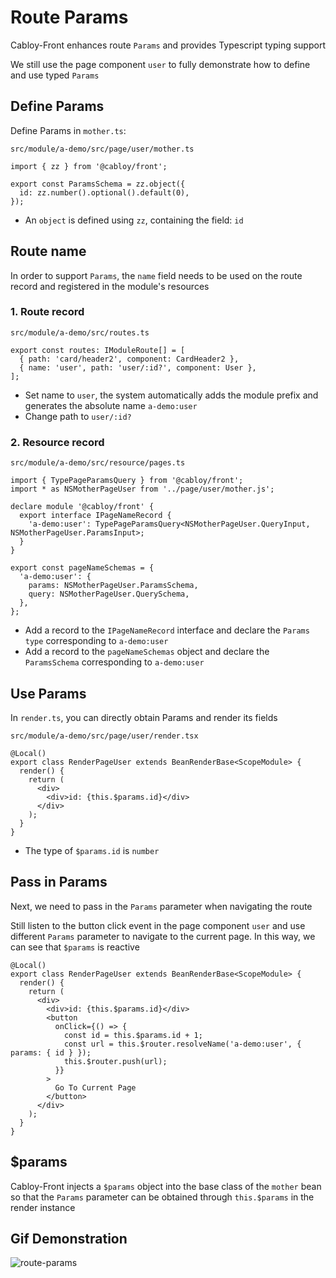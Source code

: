 # Route Params

Cabloy-Front enhances route `Params` and provides Typescript typing support

We still use the page component `user` to fully demonstrate how to define and use typed `Params`

## Define Params

Define Params in `mother.ts`:

`src/module/a-demo/src/page/user/mother.ts`

```typescript{4}
import { zz } from '@cabloy/front';

export const ParamsSchema = zz.object({
  id: zz.number().optional().default(0),
});
```

- An `object` is defined using `zz`, containing the field: `id`

## Route name

In order to support `Params`, the `name` field needs to be used on the route record and registered in the module's resources

### 1. Route record

`src/module/a-demo/src/routes.ts`

```typescript{3}
export const routes: IModuleRoute[] = [
  { path: 'card/header2', component: CardHeader2 },
  { name: 'user', path: 'user/:id?', component: User },
];
```

- Set name to `user`, the system automatically adds the module prefix and generates the absolute name `a-demo:user`
- Change path to `user/:id?`

### 2. Resource record

`src/module/a-demo/src/resource/pages.ts`

```typescript{2,6,11-14}
import { TypePageParamsQuery } from '@cabloy/front';
import * as NSMotherPageUser from '../page/user/mother.js';

declare module '@cabloy/front' {
  export interface IPageNameRecord {
    'a-demo:user': TypePageParamsQuery<NSMotherPageUser.QueryInput, NSMotherPageUser.ParamsInput>;
  }
}

export const pageNameSchemas = {
  'a-demo:user': {
    params: NSMotherPageUser.ParamsSchema,
    query: NSMotherPageUser.QuerySchema,
  },
};
```

- Add a record to the `IPageNameRecord` interface and declare the `Params type` corresponding to `a-demo:user`
- Add a record to the `pageNameSchemas` object and declare the `ParamsSchema` corresponding to `a-demo:user`

## Use Params

In `render.ts`, you can directly obtain Params and render its fields

`src/module/a-demo/src/page/user/render.tsx`

```typescript{6}
@Local()
export class RenderPageUser extends BeanRenderBase<ScopeModule> {
  render() {
    return (
      <div>
        <div>id: {this.$params.id}</div>
      </div>
    );
  }
}
```

- The type of `$params.id` is `number`

## Pass in Params

Next, we need to pass in the `Params` parameter when navigating the route

Still listen to the button click event in the page component `user` and use different `Params` parameter to navigate to the current page. In this way, we can see that `$params` is reactive

```typescript{7-15}
@Local()
export class RenderPageUser extends BeanRenderBase<ScopeModule> {
  render() {
    return (
      <div>
        <div>id: {this.$params.id}</div>
        <button
          onClick={() => {
            const id = this.$params.id + 1;
            const url = this.$router.resolveName('a-demo:user', { params: { id } });
            this.$router.push(url);
          }}
        >
          Go To Current Page
        </button>
      </div>
    );
  }
}
```

## $params

Cabloy-Front injects a `$params` object into the base class of the `mother` bean so that the `Params` parameter can be obtained through `this.$params` in the render instance

## Gif Demonstration

![route-params](https://cabloy-1258265067.cos.ap-shanghai.myqcloud.com/image/route-params.gif)
